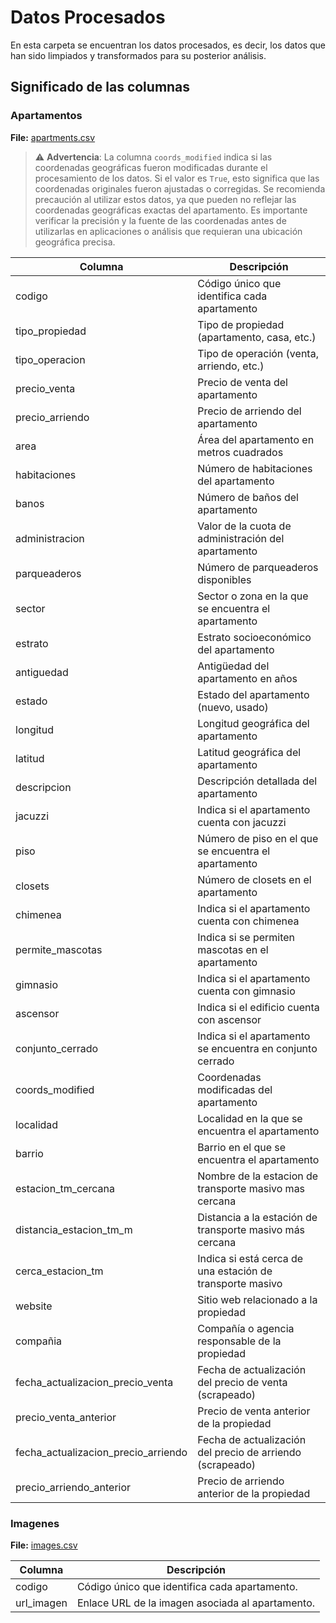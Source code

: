 # Datos Procesados

En esta carpeta se encuentran los datos procesados, es decir, los datos que han sido limpiados y transformados para su posterior análisis.

## Significado de las columnas

### Apartamentos

**File:** [apartments.csv](apartments.csv)

> ⚠️ **Advertencia**: La columna `coords_modified` indica si las coordenadas geográficas fueron modificadas durante el procesamiento de los datos. Si el valor es `True`, esto significa que las coordenadas originales fueron ajustadas o corregidas. Se recomienda precaución al utilizar estos datos, ya que pueden no reflejar las coordenadas geográficas exactas del apartamento. Es importante verificar la precisión y la fuente de las coordenadas antes de utilizarlas en aplicaciones o análisis que requieran una ubicación geográfica precisa.

| Columna                              | Descripción                                               |
|--------------------------------------|-----------------------------------------------------------|
| codigo                               | Código único que identifica cada apartamento              |
| tipo_propiedad                       | Tipo de propiedad (apartamento, casa, etc.)               |
| tipo_operacion                       | Tipo de operación (venta, arriendo, etc.)                 |
| precio_venta                         | Precio de venta del apartamento                           |
| precio_arriendo                      | Precio de arriendo del apartamento                        |
| area                                 | Área del apartamento en metros cuadrados                  |
| habitaciones                         | Número de habitaciones del apartamento                    |
| banos                                | Número de baños del apartamento                           |
| administracion                       | Valor de la cuota de administración del apartamento       |
| parqueaderos                         | Número de parqueaderos disponibles                        |
| sector                               | Sector o zona en la que se encuentra el apartamento       |
| estrato                              | Estrato socioeconómico del apartamento                    |
| antiguedad                           | Antigüedad del apartamento en años                        |
| estado                               | Estado del apartamento (nuevo, usado)                     |
| longitud                             | Longitud geográfica del apartamento                       |
| latitud                              | Latitud geográfica del apartamento                        |
| descripcion                          | Descripción detallada del apartamento                     |
| jacuzzi                              | Indica si el apartamento cuenta con jacuzzi               |
| piso                                 | Número de piso en el que se encuentra el apartamento      |
| closets                              | Número de closets en el apartamento                       |
| chimenea                             | Indica si el apartamento cuenta con chimenea              |
| permite_mascotas                     | Indica si se permiten mascotas en el apartamento          |
| gimnasio                             | Indica si el apartamento cuenta con gimnasio              |
| ascensor                             | Indica si el edificio cuenta con ascensor                 |
| conjunto_cerrado                     | Indica si el apartamento se encuentra en conjunto cerrado |
| coords_modified                      | Coordenadas modificadas del apartamento                   |
| localidad                            | Localidad en la que se encuentra el apartamento           |
| barrio                               | Barrio en el que se encuentra el apartamento              |
| estacion_tm_cercana                  | Nombre de la estacion de transporte masivo mas cercana    |
| distancia_estacion_tm_m              | Distancia a la estación de transporte masivo más cercana  |
| cerca_estacion_tm                    | Indica si está cerca de una estación de transporte masivo |
| website                              | Sitio web relacionado a la propiedad                      |
| compañia                             | Compañía o agencia responsable de la propiedad            |
| fecha_actualizacion_precio_venta     | Fecha de actualización del precio de venta (scrapeado)    |
| precio_venta_anterior                | Precio de venta anterior de la propiedad                  |
| fecha_actualizacion_precio_arriendo  | Fecha de actualización del precio de arriendo (scrapeado) |
| precio_arriendo_anterior             | Precio de arriendo anterior de la propiedad               |

### Imagenes

**File:** [images.csv](images.csv)

| Columna      | Descripción                                      |
|--------------|--------------------------------------------------|
| codigo       | Código único que identifica cada apartamento.    |
| url_imagen   | Enlace URL de la imagen asociada al apartamento. |